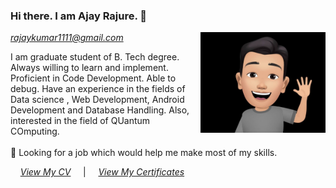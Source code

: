 ### Hi there. I am Ajay Rajure. 👋
*rajaykumar1111@gmail.com*
<img align="right" width="200" height="161" src="https://github.com/rkasale28/rkasale28/blob/master/icons/avatar.jpg">

I am graduate student of B. Tech degree. Always willing to learn and implement. Proficient in Code Development. Able to debug. Have an experience in the fields of Data science , Web Development, Android Development and Database Handling. Also, interested in the field of QUantum COmputing. <br /><br />
🤔 Looking for a job which would help me make most of my skills.

&nbsp; &nbsp; *[View My CV](https://drive.google.com/file/d/1DRkT5nErUPzXEwjUy_4R89RKcKGrji_w/view?usp=sharing)*
&nbsp; &nbsp; |  &nbsp; &nbsp; *[View My Certificates](https://github.com/Ajayprr/portfolio.github.io/tree/master/certificates)*
<br />
